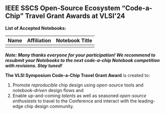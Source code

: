 ## IEEE SSCS Open-Source Ecosystem “Code-a-Chip” Travel Grant Awards at VLSI'24

**List of Accepted Notebooks:**

| Name        | Affiliation                                                     | Notebook Title                                                          |  
| ----------- | --------------------------------------------------------------- | ----------------------------------------------------------------------- |
|  | |  |


***Note: Many thanks everyone for your participation! We recommend to resubmit your Notebooks to the next code-a-chip Notebook competition with revisions. Stay tuned!***

**The VLSI Symposium Code-a-Chip Travel Grant Award** is created to:
 1. Promote *reproducible* chip design using *open-source* tools and *notebook-driven* design flows and 
 2. Enable up-and-coming *talents* as well as seasoned *open-source enthusiasts* to travel to the Conference and interact with the leading-edge chip design community. 

 

